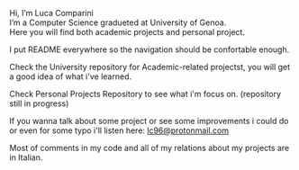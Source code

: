 Hi, I’m Luca Comparini  
I’m a Computer Science gradueted at University of Genoa.  
Here you will find both academic projects and personal project.

I put README everywhere so the navigation should be confortable enough.

Check the University repository for Academic-related projectst, you will get a good idea of what i've learned.

Check Personal Projects Repository to see what i'm focus on. (repository still in progress)

If you wanna talk about some project or see some improvements i could do or even for some typo i'll listen here: lc96@protonmail.com

Most of comments in my code and all of my relations about my projects are in Italian.
